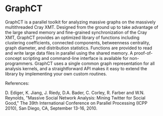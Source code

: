 # GraphCT

GraphCT is a parallel toolkit for analyzing massive graphs on the
massively multithreaded Cray XMT. Designed from the ground up to take
advantage of the large shared memory and fine-grained synchronization
of the Cray XMT, GraphCT provides an optimized library of functions
including clustering coefficients, connected components, betweenness
centrality, graph diameter, and distribution statistics. Functions are
provided to read and write large data files in parallel using the
shared memory. A proof-of-concept scripting and command-line interface
is available for non-programmers. GraphCT uses a single common graph
representation for all analysis kernels, and a straightforward API
makes it easy to extend the library by implementing your own custom
routines.

References:

D. Ediger, K. Jiang, J. Riedy, D.A. Bader, C. Corley, R. Farber and
W.N. Reynolds, "Massive Social Network Analysis: Mining Twitter for
Social Good," The 39th International Conference on Parallel
Processing (ICPP 2010), San Diego, CA, September 13-16, 2010.